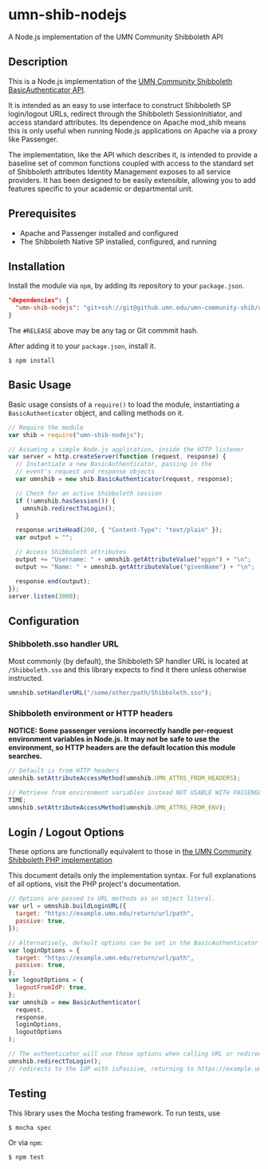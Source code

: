 # umn-shib-nodejs

A Node.js implementation of the UMN Community Shibboleth API

## Description

This is a Node.js implementation of the [UMN Community Shibboleth
BasicAuthenticator API](https://github.umn.edu/umn-community-shib/umn-shib-api).

It is intended as an easy to use interface to construct Shibboleth SP
login/logout URLs, redirect through the Shibboleth SessionInitiator, and access
standard attributes. Its dependence on Apache mod_shib means this is only
useful when running Node.js applications on Apache via a proxy like Passenger.

The implementation, like the API which describes it, is intended to provide a
baseline set of common functions coupled with access to the standard set of
Shibboleth attributes Identity Management exposes to all service providers. It
has been designed to be easily extensible, allowing you to add features specific
to your academic or departmental unit.

## Prerequisites

- Apache and Passenger installed and configured
- The Shibboleth Native SP installed, configured, and running

## Installation

Install the module via `npm`, by adding its repository to your `package.json`.

```json
"dependencies": {
  "umn-shib-nodejs": "git+ssh://git@github.umn.edu/umn-community-shib/umn-shib-nodejs.git#RELEASE"
}
```

The `#RELEASE` above may be any tag or Git commmit hash.

After adding it to your `package.json`, install it.

```
$ npm install
```

## Basic Usage

Basic usage consists of a `require()` to load the module, instantiating a `BasicAuthenticator` object, and calling methods on it.

```javascript
// Require the module
var shib = require("umn-shib-nodejs");

// Assuming a simple Node.js application, inside the HTTP listener
var server = http.createServer(function (request, response) {
  // Instantiate a new BasicAuthenticator, passing in the
  // event's request and response objects
  var umnshib = new shib.BasicAuthenticator(request, response);

  // Check for an active Shibboleth session
  if (!umnshib.hasSession()) {
    umnshib.redirectToLogin();
  }

  response.writeHead(200, { "Content-Type": "text/plain" });
  var output = "";

  // Access Shibboleth attributes
  output += "Username: " + umnshib.getAttributeValue("eppn") + "\n";
  output += "Name: " + umnshib.getAttributeValue("givenName") + "\n";

  response.end(output);
});
server.listen(3000);
```

## Configuration

### Shibboleth.sso handler URL

Most commonly (by default), the Shibboleth SP handler URL is located at
`/Shibboleth.sso` and this library expects to find it there unless otherwise
instructed.

```javascript
umnshib.setHandlerURL("/some/other/path/Shibboleth.sso");
```

### Shibboleth environment or HTTP headers

**NOTICE: Some passenger versions incorrectly handle per-request environment
variables in Node.js. It may not be safe to use the environment, so HTTP headers
are the default location this module searches.**

```javascript
// Default is from HTTP headers
umnshib.setAttributeAccessMethod(umnshib.UMN_ATTRS_FROM_HEADERS);

// Retrieve from environment variables instead NOT USABLE WITH PASSENGER AT THIS
TIME;
umnshib.setAttributeAccessMethod(umnshib.UMN_ATTRS_FROM_ENV);
```

## Login / Logout Options

These options are functionally equivalent to those in [the UMN Community
Shibboleth PHP
implementation](https://github.umn.edu/umn-community-shib/umn-shib-php/blob/master/README.md#login--logout-options)

This document details only the implementation syntax. For full explanations of
all options, visit the PHP project's documentation.

```javascript
// Options are passed to URL methods as an object literal.
var url = umnshib.buildLoginURL({
  target: "https://example.umn.edu/return/url/path",
  passive: true,
});

// Alternatively, default options can be set in the BasicAuthenticator constructor
var loginOptions = {
  target: "https://example.umn.edu/return/url/path",
  passive: true,
};
var logoutOptions = {
  logoutFromIdP: true,
};
var umnshib = new BasicAuthenticator(
  request,
  response,
  loginOptions,
  logoutOptions
);

// The authenticator will use those options when calling URL or redirection methods
umnshib.redirectToLogin();
// redirects to the IdP with isPassive, returning to https://example.umn.edu/return/url/path
```

## Testing

This library uses the Mocha testing framework. To run tests, use

```shell
$ mocha spec
```

Or via `npm`:

```shell
$ npm test
```
